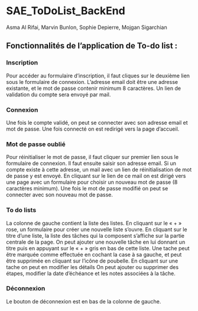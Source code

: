 # SAE_ToDoList_BackEnd

Asma Al Rifai, Marvin Bunlon, Sophie Depierre, Mojgan Sigarchian

## Fonctionnalités de l’application de To-do list :

### Inscription
Pour accéder au formulaire d’inscription, il faut cliques sur le deuxième lien sous le formulaire de connexion.
L’adresse email doit être une adresse existante, et le mot de passe contenir minimum 8 caractères.
Un lien de validation du compte sera envoyé par mail.

### Connexion
Une fois le compte validé, on peut se connecter avec son adresse email et mot de passe.
Une fois connecté on est redirigé vers la page d’accueil.

### Mot de passe oublié
Pour réinitialiser le mot de passe, il faut cliquer sur premier lien sous le formulaire de connexion.
Il faut ensuite saisir son adresse email. Si un compte existe à cette adresse, un mail avec un lien de réinitialisation de mot de passe y est envoyé.
En cliquant sur le lien de ce mail on est dirigé vers une page avec un formulaire pour choisir un nouveau mot de passe (8 caractères minimum).
Une fois le mot de passe modifié on peut se connecter avec son nouveau mot de passe.

### To do lists
La colonne de gauche contient la liste des listes.
En cliquant sur le « + » rose, un formulaire pour créer une nouvelle liste s’ouvre.
En cliquant sur le titre d’une liste, la liste des tâches qui la composent s’affiche sur la partie centrale de la page.
On  peut ajouter une nouvelle tâche en lui donnant un titre puis en appuyant sur le « + » gris en bas de cette liste.
Une tache peut être marquée comme effectuée en cochant la case à sa gauche, et peut être supprimée en cliquant sur l’icône de poubelle.
En cliquant sur une tache on peut en modifier les détails
On peut ajouter ou supprimer des étapes, modifier la date d’échéance et les notes associées à la tâche.

### Déconnexion
Le bouton de déconnexion est en bas de la colonne de gauche.
